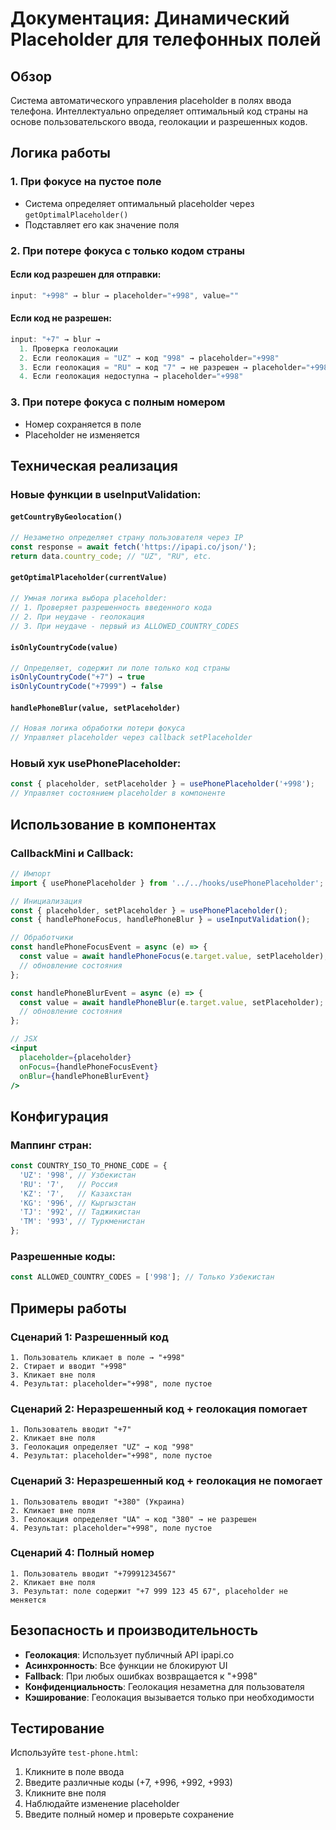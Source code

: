 # Документация: Динамический Placeholder для телефонных полей

## Обзор

Система автоматического управления placeholder в полях ввода телефона. Интеллектуально определяет оптимальный код страны на основе пользовательского ввода, геолокации и разрешенных кодов.

## Логика работы

### 1. При фокусе на пустое поле
- Система определяет оптимальный placeholder через `getOptimalPlaceholder()`
- Подставляет его как значение поля

### 2. При потере фокуса с только кодом страны

#### Если код разрешен для отправки:
```javascript
input: "+998" → blur → placeholder="+998", value=""
```

#### Если код не разрешен:
```javascript
input: "+7" → blur → 
  1. Проверка геолокации
  2. Если геолокация = "UZ" → код "998" → placeholder="+998"
  3. Если геолокация = "RU" → код "7" → не разрешен → placeholder="+998"
  4. Если геолокация недоступна → placeholder="+998"
```

### 3. При потере фокуса с полным номером
- Номер сохраняется в поле
- Placeholder не изменяется

## Техническая реализация

### Новые функции в useInputValidation:

#### `getCountryByGeolocation()`
```javascript
// Незаметно определяет страну пользователя через IP
const response = await fetch('https://ipapi.co/json/');
return data.country_code; // "UZ", "RU", etc.
```

#### `getOptimalPlaceholder(currentValue)`
```javascript
// Умная логика выбора placeholder:
// 1. Проверяет разрешенность введенного кода
// 2. При неудаче - геолокация
// 3. При неудаче - первый из ALLOWED_COUNTRY_CODES
```

#### `isOnlyCountryCode(value)`
```javascript
// Определяет, содержит ли поле только код страны
isOnlyCountryCode("+7") → true
isOnlyCountryCode("+7999") → false
```

#### `handlePhoneBlur(value, setPlaceholder)`
```javascript
// Новая логика обработки потери фокуса
// Управляет placeholder через callback setPlaceholder
```

### Новый хук usePhonePlaceholder:

```javascript
const { placeholder, setPlaceholder } = usePhonePlaceholder('+998');
// Управляет состоянием placeholder в компоненте
```

## Использование в компонентах

### CallbackMini и Callback:
```jsx
// Импорт
import { usePhonePlaceholder } from '../../hooks/usePhonePlaceholder';

// Инициализация
const { placeholder, setPlaceholder } = usePhonePlaceholder();
const { handlePhoneFocus, handlePhoneBlur } = useInputValidation();

// Обработчики
const handlePhoneFocusEvent = async (e) => {
  const value = await handlePhoneFocus(e.target.value, setPlaceholder);
  // обновление состояния
};

const handlePhoneBlurEvent = async (e) => {
  const value = await handlePhoneBlur(e.target.value, setPlaceholder);
  // обновление состояния
};

// JSX
<input 
  placeholder={placeholder}
  onFocus={handlePhoneFocusEvent}
  onBlur={handlePhoneBlurEvent}
/>
```

## Конфигурация

### Маппинг стран:
```javascript
const COUNTRY_ISO_TO_PHONE_CODE = {
  'UZ': '998', // Узбекистан
  'RU': '7',   // Россия
  'KZ': '7',   // Казахстан
  'KG': '996', // Кыргызстан
  'TJ': '992', // Таджикистан
  'TM': '993', // Туркменистан
};
```

### Разрешенные коды:
```javascript
const ALLOWED_COUNTRY_CODES = ['998']; // Только Узбекистан
```

## Примеры работы

### Сценарий 1: Разрешенный код
```
1. Пользователь кликает в поле → "+998"
2. Стирает и вводит "+998"
3. Кликает вне поля
4. Результат: placeholder="+998", поле пустое
```

### Сценарий 2: Неразрешенный код + геолокация помогает
```
1. Пользователь вводит "+7"
2. Кликает вне поля
3. Геолокация определяет "UZ" → код "998"
4. Результат: placeholder="+998", поле пустое
```

### Сценарий 3: Неразрешенный код + геолокация не помогает
```
1. Пользователь вводит "+380" (Украина)
2. Кликает вне поля
3. Геолокация определяет "UA" → код "380" → не разрешен
4. Результат: placeholder="+998", поле пустое
```

### Сценарий 4: Полный номер
```
1. Пользователь вводит "+79991234567"
2. Кликает вне поля
3. Результат: поле содержит "+7 999 123 45 67", placeholder не меняется
```

## Безопасность и производительность

- **Геолокация**: Использует публичный API ipapi.co
- **Асинхронность**: Все функции не блокируют UI
- **Fallback**: При любых ошибках возвращается к "+998"
- **Конфиденциальность**: Геолокация незаметна для пользователя
- **Кэширование**: Геолокация вызывается только при необходимости

## Тестирование

Используйте `test-phone.html`:
1. Кликните в поле ввода
2. Введите различные коды (+7, +996, +992, +993)
3. Кликните вне поля
4. Наблюдайте изменение placeholder
5. Введите полный номер и проверьте сохранение
